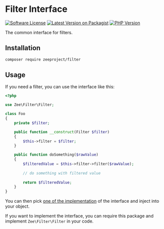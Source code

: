 # Filter Interface

[![Software License][ico-license]][link-license]
[![Latest Version on Packagist][ico-version]][link-packagist]
[![PHP Version][ico-php-version]][link-github]

The common interface for filters.

## Installation

~~~bash
composer require zeeproject/filter
~~~

## Usage

If you need a filter, you can use the interface like this:

~~~php
<?php

use Zee\Filter\Filter;

class Foo
{
    private $filter;

    public function __construct(Filter $filter)
    {
        $this->filter = $filter;
    }

    public function doSomething($rawValue)
    {
        $filteredValue = $this->filter->filter($rawValue);
        
        // do something with filtered value
        
        return $filteredValue;
    }
}
~~~

You can then pick [one of the implementation](https://packagist.org/providers/zeeproject/filter-implementation)
of the interface and inject into your object.

If you want to implement the interface, you can require this package and implement `Zee\Filter\Filter` in your code.

[ico-license]: https://img.shields.io/badge/License-BSD%202--Clause-blue.svg?style=for-the-badge
[ico-version]: https://img.shields.io/packagist/v/zeeproject/filter.svg?style=for-the-badge&label=Latest
[ico-php-version]: https://img.shields.io/packagist/php-v/zeeproject/exceptions.svg?style=for-the-badge

[link-license]: LICENSE
[link-packagist]: https://packagist.org/packages/zeeproject/filter
[link-github]: https://github.com/zee/filter
